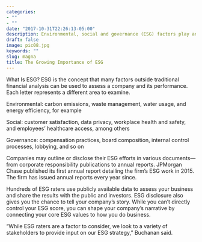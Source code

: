 ```yaml
---
categories:
- ""
- ""
date: "2017-10-31T22:26:13-05:00"
description: Environmental, social and governance (ESG) factors play an increasingly important role in companies’ value as shareholders, customers and employees make it a priority.
draft: false
image: pic08.jpg
keywords: ""
slug: magna
title: The Growing Importance of ESG
---
```

What Is ESG? ESG is the concept that many factors outside traditional financial analysis can be used to assess a company and its performance. Each letter represents a different area to examine.

Environmental: carbon emissions, waste management, water usage, and energy efficiency, for example

Social: customer satisfaction, data privacy, workplace health and safety, and employees’ healthcare access, among others

Governance: compensation practices, board composition, internal control processes, lobbying, and so on

Companies may outline or disclose their ESG efforts in various documents—from corporate responsibility publications to annual reports. JPMorgan Chase published its first annual report detailing the firm’s ESG work in 2015. The firm has issued annual reports every year since.

Hundreds of ESG raters use publicly available data to assess your business and share the results with the public and investors. ESG disclosure also gives you the chance to tell your company’s story. While you can’t directly control your ESG score, you can shape your company’s narrative by connecting your core ESG values to how you do business.

“While ESG raters are a factor to consider, we look to a variety of stakeholders to provide input on our ESG strategy,” Buchanan said.

